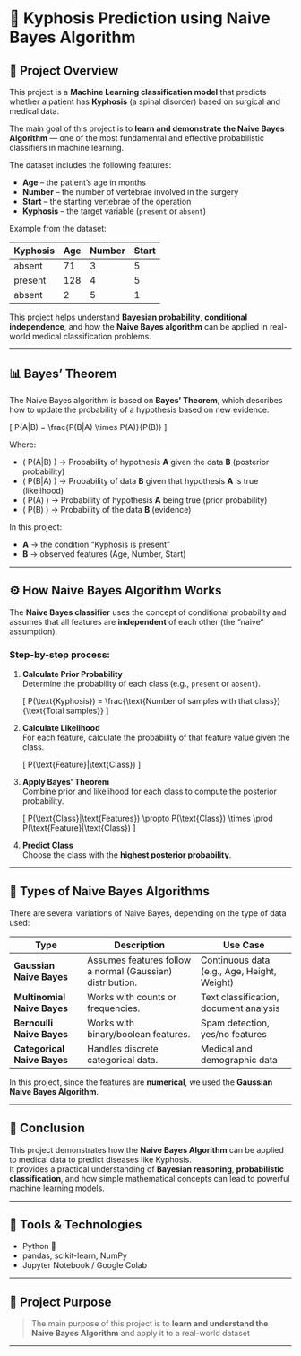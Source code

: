 # 🧠 Kyphosis Prediction using Naive Bayes Algorithm

## 📘 Project Overview
This project is a **Machine Learning classification model** that predicts whether a patient has **Kyphosis** (a spinal disorder) based on surgical and medical data.

The main goal of this project is to **learn and demonstrate the Naive Bayes Algorithm** — one of the most fundamental and effective probabilistic classifiers in machine learning.

The dataset includes the following features:
- **Age** – the patient’s age in months  
- **Number** – the number of vertebrae involved in the surgery  
- **Start** – the starting vertebrae of the operation  
- **Kyphosis** – the target variable (`present` or `absent`)

Example from the dataset:

| Kyphosis | Age | Number | Start |
|-----------|-----|---------|-------|
| absent | 71 | 3 | 5 |
| present | 128 | 4 | 5 |
| absent | 2 | 5 | 1 |

This project helps understand **Bayesian probability**, **conditional independence**, and how the **Naive Bayes algorithm** can be applied in real-world medical classification problems.

---

## 📊 Bayes’ Theorem

The Naive Bayes algorithm is based on **Bayes’ Theorem**, which describes how to update the probability of a hypothesis based on new evidence.

\[
P(A|B) = \frac{P(B|A) \times P(A)}{P(B)}
\]

Where:
- \( P(A|B) \) → Probability of hypothesis **A** given the data **B** (posterior probability)  
- \( P(B|A) \) → Probability of data **B** given that hypothesis **A** is true (likelihood)  
- \( P(A) \) → Probability of hypothesis **A** being true (prior probability)  
- \( P(B) \) → Probability of the data **B** (evidence)

In this project:
- **A** → the condition “Kyphosis is present”  
- **B** → observed features (Age, Number, Start)

---

## ⚙️ How Naive Bayes Algorithm Works

The **Naive Bayes classifier** uses the concept of conditional probability and assumes that all features are **independent** of each other (the “naive” assumption).

### Step-by-step process:
1. **Calculate Prior Probability**  
   Determine the probability of each class (e.g., `present` or `absent`).

   \[
   P(\text{Kyphosis}) = \frac{\text{Number of samples with that class}}{\text{Total samples}}
   \]

2. **Calculate Likelihood**  
   For each feature, calculate the probability of that feature value given the class.

   \[
   P(\text{Feature}|\text{Class})
   \]

3. **Apply Bayes’ Theorem**  
   Combine prior and likelihood for each class to compute the posterior probability.

   \[
   P(\text{Class}|\text{Features}) \propto P(\text{Class}) \times \prod P(\text{Feature}|\text{Class})
   \]

4. **Predict Class**  
   Choose the class with the **highest posterior probability**.

---

## 🧩 Types of Naive Bayes Algorithms

There are several variations of Naive Bayes, depending on the type of data used:

| Type | Description | Use Case |
|------|--------------|----------|
| **Gaussian Naive Bayes** | Assumes features follow a normal (Gaussian) distribution. | Continuous data (e.g., Age, Height, Weight) |
| **Multinomial Naive Bayes** | Works with counts or frequencies. | Text classification, document analysis |
| **Bernoulli Naive Bayes** | Works with binary/boolean features. | Spam detection, yes/no features |
| **Categorical Naive Bayes** | Handles discrete categorical data. | Medical and demographic data |

In this project, since the features are **numerical**, we used the **Gaussian Naive Bayes Algorithm**.

---

## 🚀 Conclusion

This project demonstrates how the **Naive Bayes Algorithm** can be applied to medical data to predict diseases like Kyphosis.  
It provides a practical understanding of **Bayesian reasoning**, **probabilistic classification**, and how simple mathematical concepts can lead to powerful machine learning models.

---

## 🧮 Tools & Technologies
- Python 🐍  
- pandas, scikit-learn, NumPy  
- Jupyter Notebook / Google Colab  

---

## 📁 Project Purpose
> The main purpose of this project is to **learn and understand the Naive Bayes Algorithm** and apply it to a real-world dataset 

---

